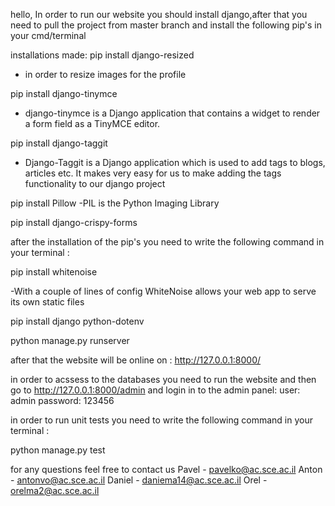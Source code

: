 hello, 
In order to run our website you should install django,after that you need to pull the project from master branch
and install the following pip's in your cmd/terminal

installations made:
pip install django-resized 
- in order to resize images for the profile 

pip install django-tinymce
- django-tinymce is a Django application that contains a widget to render a form field as a TinyMCE editor.

pip install django-taggit 
- Django-Taggit is a Django application which is used to add tags to blogs, articles etc. It makes very easy for us to make adding the tags functionality to our django project

pip install Pillow
-PIL is the Python Imaging Library 

pip install django-crispy-forms

after the installation of the pip's you need to write the following command in your terminal :

pip install whitenoise

-With a couple of lines of config WhiteNoise allows your web app to serve its own static files

pip install django python-dotenv


python manage.py runserver

after that the website will be online on : http://127.0.0.1:8000/

in order to acssess to the databases you need to run the website and then go to http://127.0.0.1:8000/admin
and login in to the admin panel:
user: admin
password: 123456

in order to run unit tests you need to write the following command in your terminal :

python manage.py test

for any questions feel free to contact us
Pavel - pavelko@ac.sce.ac.il
Anton - antonvo@ac.sce.ac.il
Daniel - daniema14@ac.sce.ac.il
Orel - orelma2@ac.sce.ac.il
